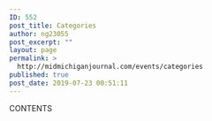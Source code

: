 ```yaml
---
ID: 552
post_title: Categories
author: ng23055
post_excerpt: ""
layout: page
permalink: >
  http://midmichiganjournal.com/events/categories
published: true
post_date: 2019-07-23 00:51:11
---
```

CONTENTS